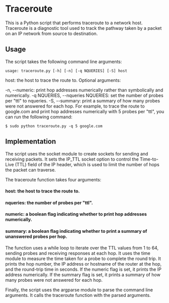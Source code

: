 # Traceroute
This is a Python script that performs traceroute to a network host. Traceroute is a diagnostic tool used to track the pathway taken by a packet on an IP network from source to destination.

## Usage
The script takes the following command line arguments:


```usage: traceroute.py [-h] [-n] [-q NQUERIES] [-S] host```

host: the host to trace the route to.
Optional arguments:

-n, --numeric: print hop addresses numerically rather than symbolically and numerically.
-q NQUERIES, --nqueries NQUERIES: set the number of probes per "ttl" to nqueries.
-S, --summary: print a summary of how many probes were not answered for each hop.
For example, to trace the route to google.com and print hop addresses numerically with 5 probes per "ttl", you can run the following command:

```$ sudo python traceroute.py -q 5 google.com```

## Implementation
The script uses the socket module to create sockets for sending and receiving packets. It sets the IP_TTL socket option to control the Time-to-Live (TTL) field of the IP header, which is used to limit the number of hops the packet can traverse.

The traceroute function takes four arguments:

#### host: the host to trace the route to.
#### nqueries: the number of probes per "ttl".
#### numeric: a boolean flag indicating whether to print hop addresses numerically.
#### summary: a boolean flag indicating whether to print a summary of unanswered probes per hop.

The function uses a while loop to iterate over the TTL values from 1 to 64, sending probes and receiving responses at each hop. It uses the time module to measure the time taken for a probe to complete the round trip. It prints the hop number, the IP address or hostname of the router at the hop, and the round-trip time in seconds. If the numeric flag is set, it prints the IP address numerically. If the summary flag is set, it prints a summary of how many probes were not answered for each hop.

Finally, the script uses the argparse module to parse the command line arguments. It calls the traceroute function with the parsed arguments.